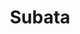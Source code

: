 ---
home: true
icon: home
title: Subata
heroImage: 
bgImage: /6-light.svg
bgImageDark: /6-dark.svg
bgImageStyle:
  background-attachment: fixed
heroText: Subata
tagline: 专注于游戏攻略和汉化
actions:
  - text: 游戏攻略
    link: ./main/index4.html
    type: primary

  - text: 如何成为创作者?
    link: ./template/start.md
    type: primary

  - text: 下载启动器v2.1.3
    type: default
    link: http://101.43.174.221:3001/file/subataUpdate/Subata%20Setup%202.1.3.exe

  - text: 联系我们-QQ
    type: default
    link: https://qm.qq.com/cgi-bin/qm/qr?k=M3OaXkN0Na4dTCjhuRFOg4lYVFM-T7zf&jump_from=webapi&authKey=F5F8uIKs3dO114jF/vlVHYAzbVRUyEarkRZOF3xQq1xj6qL6eYm3RZmr+lhPx82E

highlights:
  - header: Subata v2.1.3
    image: /assets/image/subata.png
    bgImage: /subata/3-light.svg
    bgImageDark: /subata/3-dark.svg
    highlights:
      - title: 更丰富的界面元素
      - title: 更高效的启动游戏
      - title: 更小体积的安装包
      - title: 清晰的补丁管理
      - title: 方便的多账号管理

  - header: 更多
    description: 
    # image: /assets/image/logo.ico
    bgImage: /subata/4-light.svg
    bgImageDark: /subata/4-dark.svg
    bgImageStyle:
      background-repeat: repeat
      background-size: initial
    features:
      - title: 入坑准备
        icon: star
        # details: 描述
        link: /main/index4.html

      - title: 新人基础指南
        icon: book
        # details: 描述
        link: /base/index1.html

      - title: 深入游戏指南
        icon: plane
        # details: 描述
        link: /deep/index1.html

      - title: 常用工具
        icon: tools
        # details: 描述
        link: /tools/index1.html

      - title: 日常休闲
        icon: sun
        # details: 描述
        link: /daily/index1.html

      - title: 战斗玩法
        icon: gun
        # details: 描述
        link: /fight/index1.html

      - title: 特殊玩法(轮换周常)
        icon: play
        # details: 描述
        link: /special/index1.html

      - title: 生产采集
        icon: hammer
        # details: 描述
        link: /manufacture/index1.html

      - title: 其他
        icon: child
        # details: 描述
        link: /other/index1.html

copyright: Subata
footer: 
---